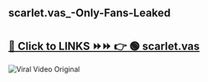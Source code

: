 
 ## scarlet.vas_-Only-Fans-Leaked

# <h2><a href="https://clipsfans.com/scarlet.vas_&ref=git">🔗 Click to LINKS ⏩⏩ 👉 🟢 scarlet.vas  </a></h2>

<a href="https://clipsfans.com/scarlet.vas_&ref=git" rel="nofollow" data-target="animated-image.originalLink"><img src="https://i.ibb.co.com/xMMVF88/686577567.gif" alt="Viral Video Original" style="max-width: 100%; display: inline-block;" data-target="animated-image.originalImage"></a>
